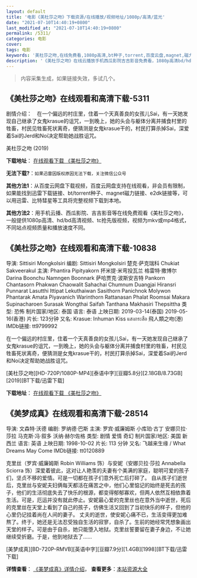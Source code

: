 ```yaml
---
layout: default
title: '电影《美杜莎之吻》下载资源/在线播放/视频地址/1080p/高清/蓝光'
date: "2021-07-10T14:40:19+0800"
last_modified_at: "2021-07-10T14:40:19+0800"
permalink: /5311/
categories: 电影
cover:
tags: 电影
keywords: '美杜莎之吻,在线免费看,1080p高清,bt种子,torrent,百度云盘,magnet,磁力链,迅雷下载资源'
description: '《美杜莎之吻》在线云播放手机西瓜影院吉吉影音免费看，1080p高清bd/hd未删减完整版和tc抢先枪版，mkv/mp4格式，附带bt/torrent种子、magnet/磁力链、百度云盘、网盘资源迅雷下载链接'
---
```


>内容采集生成，如果链接失效，多试几个。


## 《美杜莎之吻》在线观看和高清下载-5311

剧情介绍：　在一个偏远的村庄里，住着一个天真善良的女孩儿Sai，有一天她发现自己继承了女鬼krasue的诅咒，一到晚上，她的头会与躯体分离并捕食村里的牲畜，村民见牲畜死状离奇，便猜测是女鬼krasue干的，村民打算杀掉Sai，深爱着Sai的Jerd和Noi决定帮助她战胜诅咒。


美杜莎之吻 (2019)

**下载地址**： [在线观看下载 《美杜莎之吻》](https://www.btbtdy.me/btdy/dy16410.html) 


**无法下载?**：`如果迅雷因版权原因无法下载，关注微信公众号 `

**其他方法1**：从百度云网盘下载视频，百度云网盘支持在线观看，非会员有限制，如果能找到迅雷下载链接、bt/torrent种子、magnet磁力链接、e2dk链接等，可以用迅雷、比特彗星等工具将完整视频下载到本地。

**其他方法2**：用手机云播、西瓜影院、吉吉影音等在线免费观看《美杜莎之吻》，一般提供1080p高清、hd/bd高清视频、tc抢先版视频，视频为mkv或mp4格式，不同站点视频质量和播放速度不同。


## 《美杜莎之吻》在线观看和高清下载-10838

导演: Sittisiri Mongkolsiri 编剧: Sittisiri Mongkolsiri 楚克·萨克瑞科 Chukiat Sakveerakul 主演: Phantira Pipityakorn 抔米提·米弯投瓦兰 格雷特·撒博尔 Darina Boonchu Namngen Boonnark 萨哈贾克·波斯安吉特 Pankorn Chantasorn Phakwan Chaowalit Sahachai Chumnum Duangjai Hiransri Punnarat Lasutthi Ittipat Lekuthaiwan Sasithorn Panichnok Molywon Phantarak Amata Piyavanich Warinthorn Rattanasan Phalat Roomsai Makara Supinacharoen Surasak Wongthai Saifah Tanthana Makhasiri Thepsittha 类型: 恐怖 制片国家/地区: 泰国 语言: 泰语 上映日期: 2019-03-14(泰国) 2019-05-16(香港) 片长: 123分钟 又名: Krasue: Inhuman Kiss แสงกระสือ 飛人類之吻(港) IMDb链接: tt9799992

在一个偏远的村庄里，住着一个天真善良的女孩儿Sai，有一天她发现自己继承了女鬼krasue的诅咒，一到晚上，她的头会与躯体分离并捕食村里的牲畜，村民见牲畜死状离奇，便猜测是女鬼krasue干的，村民打算杀掉Sai，深爱着Sai的Jerd和Noi决定帮助她战胜诅咒。


[美杜莎之吻][HD-720P/1080P-MP4][泰语中字][豆瓣5.8分][2.18GB/8.73GB][2019][BT下载/迅雷下载]

**下载地址**： [在线观看下载 《美杜莎之吻》](https://www.btdx8.com/torrent/mdszw_2019.html) 


## 《美梦成真》在线观看和高清下载-28514

导演: 文森特·沃德 编剧: 罗纳德·巴斯 主演: 罗宾·威廉姆斯 小库珀·古丁 安娜贝拉·莎拉 马克斯·冯·叙多 沃纳·赫尔佐格 类型: 剧情 爱情 奇幻 制片国家/地区: 美国 新西兰 语言: 英语 上映日期: 1998-10-02 片长: 113 分钟 又名: 飞越来生缘 / What Dreams May Come IMDb链接: tt0120889

克里丝（罗宾·威廉姆斯 Robin Williams 饰）与安妮（安娜贝拉·莎拉 Annabella Sciorra 饰）深爱着彼此，这对让人艳羡的夫妻有个美满的家庭，聪明可爱的孩子们，坚贞不移的爱情。可是一切都在孩子们意外死亡后打碎了。 自从孩子们逝世后，克里丝与安妮夫妇俩每天都活在痛苦之中，他们心里惦记的始终是死去的孩子，他们的生活彻底失去了快乐的根源，都变得郁郁寡欢，但两人依然互相依靠着生活。可是，厄运并没有就此停止。安妮最心爱的克里丝也在意外当中逝世，死后的克里丝在天堂上看到了自己的孩子，仿佛生活又回到了当初快乐的样子，但他的心里仍记挂着尚在人间的妻子。 丈夫的逝世，使安妮心痛不已，生活变得更加难熬了。终于，她还是无法忍受独自生活的寂寥，自杀了。生前的她经常凭想象画出天堂的样子。可是由于自杀，她只能堕入地狱。克里丝誓要留在妻子身边，不让她继续受折磨。于是，他到地狱去了……


[美梦成真][BD-720P-RMVB][英语中字][豆瓣7.9分][1.4GB][1998][BT下载/迅雷下载]

**详情查看**： [《美梦成真》详情介绍](/movie/28514/)， **查看更多**：[本站资源大全](/movie/t/all/)

